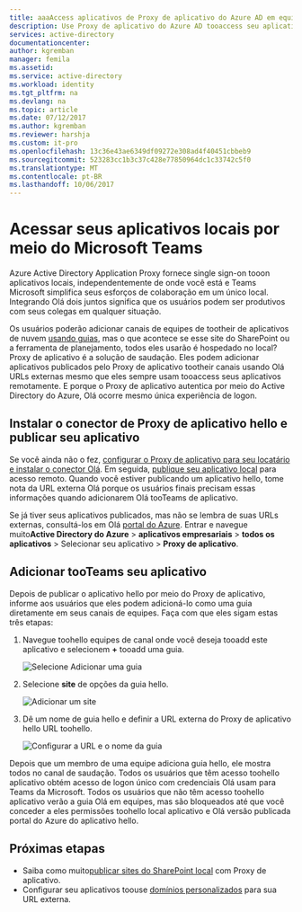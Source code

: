 ```yaml
---
title: aaaAccess aplicativos de Proxy de aplicativo do Azure AD em equipes | Microsoft Docs
description: Use Proxy de aplicativo do Azure AD tooaccess seu aplicativo local por meio de Teams da Microsoft.
services: active-directory
documentationcenter: 
author: kgremban
manager: femila
ms.assetid: 
ms.service: active-directory
ms.workload: identity
ms.tgt_pltfrm: na
ms.devlang: na
ms.topic: article
ms.date: 07/12/2017
ms.author: kgremban
ms.reviewer: harshja
ms.custom: it-pro
ms.openlocfilehash: 13c36e43ae6349df09272e308ad4f40451cbbeb9
ms.sourcegitcommit: 523283cc1b3c37c428e77850964dc1c33742c5f0
ms.translationtype: MT
ms.contentlocale: pt-BR
ms.lasthandoff: 10/06/2017
---
```

# <a name="access-your-on-premises-applications-through-microsoft-teams"></a>Acessar seus aplicativos locais por meio do Microsoft Teams

Azure Active Directory Application Proxy fornece single sign-on tooon aplicativos locais, independentemente de onde você está e Teams Microsoft simplifica seus esforços de colaboração em um único local. Integrando Olá dois juntos significa que os usuários podem ser produtivos com seus colegas em qualquer situação. 

Os usuários poderão adicionar canais de equipes de tootheir de aplicativos de nuvem [usando guias](https://support.office.com/article/Video-Using-Tabs-7350a03e-017a-4a00-a6ae-1c9fe8c497b3?ui=en-US&rs=en-US&ad=US), mas o que acontece se esse site do SharePoint ou a ferramenta de planejamento, todos eles usarão é hospedado no local? Proxy de aplicativo é a solução de saudação. Eles podem adicionar aplicativos publicados pelo Proxy de aplicativo tootheir canais usando Olá URLs externas mesmo que eles sempre usam tooaccess seus aplicativos remotamente. E porque o Proxy de aplicativo autentica por meio do Active Directory do Azure, Olá ocorre mesmo única experiência de logon.


## <a name="install-hello-application-proxy-connector-and-publish-your-app"></a>Instalar o conector de Proxy de aplicativo hello e publicar seu aplicativo

Se você ainda não o fez, [configurar o Proxy de aplicativo para seu locatário e instalar o conector Olá](active-directory-application-proxy-enable.md). Em seguida, [publique seu aplicativo local](application-proxy-publish-azure-portal.md) para acesso remoto. Quando você estiver publicando um aplicativo hello, tome nota da URL externa Olá porque os usuários finais precisam essas informações quando adicionarem Olá tooTeams de aplicativo.

Se já tiver seus aplicativos publicados, mas não se lembra de suas URLs externas, consultá-los em Olá [portal do Azure](https://portal.azure.com). Entrar e navegue muito**Active Directory do Azure** > **aplicativos empresariais** > **todos os aplicativos** > Selecionar seu aplicativo > **Proxy de aplicativo**.

## <a name="add-your-app-tooteams"></a>Adicionar tooTeams seu aplicativo

Depois de publicar o aplicativo hello por meio do Proxy de aplicativo, informe aos usuários que eles podem adicioná-lo como uma guia diretamente em seus canais de equipes. Faça com que eles sigam estas três etapas:

1. Navegue toohello equipes de canal onde você deseja tooadd este aplicativo e selecionem  **+**  tooadd uma guia.

   ![Selecione Adicionar uma guia](./media/application-proxy-teams/add-tab.png)

2. Selecione **site** de opções da guia hello.

   ![Adicionar um site](./media/application-proxy-teams/website.png)

3. Dê um nome de guia hello e definir a URL externa do Proxy de aplicativo hello URL toohello. 

   ![Configurar a URL e o nome da guia](./media/application-proxy-teams/tab-name-url.png)

Depois que um membro de uma equipe adiciona guia hello, ele mostra todos no canal de saudação. Todos os usuários que têm acesso toohello aplicativo obtém acesso de logon único com credenciais Olá usam para Teams da Microsoft. Todos os usuários que não têm acesso toohello aplicativo verão a guia Olá em equipes, mas são bloqueados até que você conceder a eles permissões toohello local aplicativo e Olá versão publicada portal do Azure do aplicativo hello. 

## <a name="next-steps"></a>Próximas etapas

- Saiba como muito[publicar sites do SharePoint local](application-proxy-enable-remote-access-sharepoint.md) com Proxy de aplicativo.
- Configurar seu aplicativos toouse [domínios personalizados](active-directory-application-proxy-custom-domains.md) para sua URL externa. 
